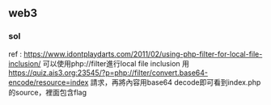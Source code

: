 ## web3
### sol
ref : https://www.idontplaydarts.com/2011/02/using-php-filter-for-local-file-inclusion/
可以使用php://filter進行local file inclusion
用 https://quiz.ais3.org:23545/?p=php://filter/convert.base64-encode/resource=index
請求，再將內容用base64 decode即可看到index.php的source，裡面包含flag
